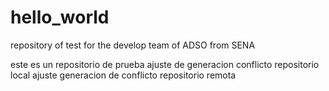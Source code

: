 # hello_world
repository of test for the develop team of ADSO from SENA

este es un repositorio de prueba 
ajuste de generacion conflicto repositorio local
ajuste generacion de conflicto repositorio remota

